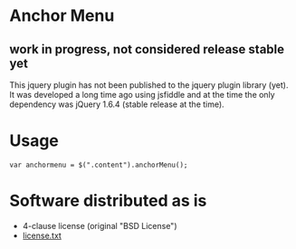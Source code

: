 # Anchor Menu
## work in progress, not considered release stable yet
This jquery plugin has not been published to the jquery plugin library (yet).
It was developed a long time ago using jsfiddle and at the time the only
dependency was jQuery 1.6.4 (stable release at the time).

# Usage

```
var anchormenu = $(".content").anchorMenu();
```

# Software distributed as is
- 4-clause license (original "BSD License")
- [license.txt](license.txt)
